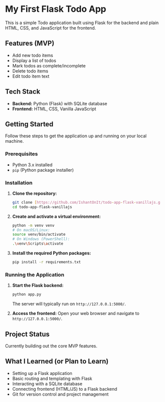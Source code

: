 # My First Flask Todo App

This is a simple Todo application built using Flask for the backend and plain HTML, CSS, and JavaScript for the frontend.

## Features (MVP)

- Add new todo items
- Display a list of todos
- Mark todos as complete/incomplete
- Delete todo items
- Edit todo item text

## Tech Stack

- **Backend:** Python (Flask) with SQLite database
- **Frontend:** HTML, CSS, Vanilla JavaScript

## Getting Started

Follow these steps to get the application up and running on your local machine.

### Prerequisites

- Python 3.x installed
- `pip` (Python package installer)

### Installation

1.  **Clone the repository:**
    ```bash
    git clone [https://github.com/IshantOnIt/todo-app-flask-vanillajs.git](https://github.com/IshantOnIt/todo-app-flask-vanillajs.git)
    cd todo-app-flask-vanillajs
    ```
2.  **Create and activate a virtual environment:**
    ```bash
    python -m venv venv
    # On macOS/Linux:
    source venv/bin/activate
    # On Windows (PowerShell):
    .\venv\Scripts\activate
    ```
3.  **Install the required Python packages:**
    ```bash
    pip install -r requirements.txt
    ```

### Running the Application

1.  **Start the Flask backend:**

    ```bash
    python app.py
    ```

    The server will typically run on `http://127.0.0.1:5000/`.

2.  **Access the frontend:**
    Open your web browser and navigate to `http://127.0.0.1:5000/`.

## Project Status

Currently building out the core MVP features.

## What I Learned (or Plan to Learn)

- Setting up a Flask application
- Basic routing and templating with Flask
- Interacting with a SQLite database
- Connecting frontend (HTML/JS) to a Flask backend
- Git for version control and project management
